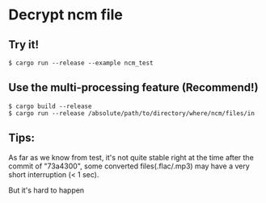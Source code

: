 # Decrypt ncm file


## Try it!

```shell script
$ cargo run --release --example ncm_test
```

## Use the multi-processing feature (Recommend!)

```shell script
$ cargo build --release
$ cargo run --release /absolute/path/to/directory/where/ncm/files/in
```



## Tips:

As far as we know from test, it's not quite stable right at the time after the commit of "73a4300", some converted files(.flac/.mp3)
may have a very short interruption (< 1 sec).

But it's hard to happen
